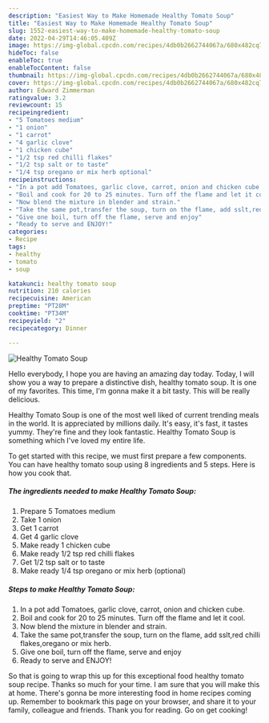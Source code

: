 ```yaml
---
description: "Easiest Way to Make Homemade Healthy Tomato Soup"
title: "Easiest Way to Make Homemade Healthy Tomato Soup"
slug: 1552-easiest-way-to-make-homemade-healthy-tomato-soup
date: 2022-04-29T14:46:05.409Z
image: https://img-global.cpcdn.com/recipes/4db0b2662744067a/680x482cq70/healthy-tomato-soup-recipe-main-photo.jpg
hideToc: false
enableToc: true
enableTocContent: false
thumbnail: https://img-global.cpcdn.com/recipes/4db0b2662744067a/680x482cq70/healthy-tomato-soup-recipe-main-photo.jpg
cover: https://img-global.cpcdn.com/recipes/4db0b2662744067a/680x482cq70/healthy-tomato-soup-recipe-main-photo.jpg
author: Edward Zimmerman
ratingvalue: 3.2
reviewcount: 15
recipeingredient:
- "5 Tomatoes medium"
- "1 onion"
- "1 carrot"
- "4 garlic clove"
- "1 chicken cube"
- "1/2 tsp red chilli flakes"
- "1/2 tsp salt or to taste"
- "1/4 tsp oregano or mix herb optional"
recipeinstructions:
- "In a pot add Tomatoes, garlic clove, carrot, onion and chicken cube."
- "Boil and cook for 20 to 25 minutes. Turn off the flame and let it cool."
- "Now blend the mixture in blender and strain."
- "Take the same pot,transfer the soup, turn on the flame, add sslt,red chilli flakes,oregano or mix herb."
- "Give one boil, turn off the flame, serve and enjoy"
- "Ready to serve and ENJOY!"
categories:
- Recipe
tags:
- healthy
- tomato
- soup

katakunci: healthy tomato soup 
nutrition: 210 calories
recipecuisine: American
preptime: "PT28M"
cooktime: "PT34M"
recipeyield: "2"
recipecategory: Dinner

---
```



![Healthy Tomato Soup](https://img-global.cpcdn.com/recipes/4db0b2662744067a/680x482cq70/healthy-tomato-soup-recipe-main-photo.jpg)

Hello everybody, I hope you are having an amazing day today. Today, I will show you a way to prepare a distinctive dish, healthy tomato soup. It is one of my favorites. This time, I'm gonna make it a bit tasty. This will be really delicious.



Healthy Tomato Soup is one of the most well liked of current trending meals in the world. It is appreciated by millions daily. It's easy, it's fast, it tastes yummy. They're fine and they look fantastic. Healthy Tomato Soup is something which I've loved my entire life.


To get started with this recipe, we must first prepare a few components. You can have healthy tomato soup using 8 ingredients and 5 steps. Here is how you cook that.

<!--inarticleads1-->

##### The ingredients needed to make Healthy Tomato Soup:

1. Prepare 5 Tomatoes medium
1. Take 1 onion
1. Get 1 carrot
1. Get 4 garlic clove
1. Make ready 1 chicken cube
1. Make ready 1/2 tsp red chilli flakes
1. Get 1/2 tsp salt or to taste
1. Make ready 1/4 tsp oregano or mix herb (optional)




<!--inarticleads2-->

##### Steps to make Healthy Tomato Soup:

1. In a pot add Tomatoes, garlic clove, carrot, onion and chicken cube.
1. Boil and cook for 20 to 25 minutes. Turn off the flame and let it cool.
1. Now blend the mixture in blender and strain.
1. Take the same pot,transfer the soup, turn on the flame, add sslt,red chilli flakes,oregano or mix herb.
1. Give one boil, turn off the flame, serve and enjoy
1. Ready to serve and ENJOY!



So that is going to wrap this up for this exceptional food healthy tomato soup recipe. Thanks so much for your time. I am sure that you will make this at home. There's gonna be more interesting food in home recipes coming up. Remember to bookmark this page on your browser, and share it to your family, colleague and friends. Thank you for reading. Go on get cooking!
